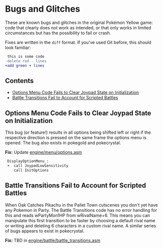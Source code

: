 # Bugs and Glitches

These are known bugs and glitches in the original Pokémon Yellow game: code that clearly does not work as intended, or that only works in limited circumstances but has the possibility to fail or crash.

Fixes are written in the `diff` format. If you've used Git before, this should look familiar:

```diff
 this is some code
-delete red - lines
+add green + lines
```


## Contents

- [Options Menu Code Fails to Clear Joypad State on Initialization](#options-menu-code-fails-to-clear-joypad-state-on-initialization)
- [Battle Transitions Fail to Account for Scripted Battles](#battle-transitions-fail-to-account-for-scripted-battles)


## Options Menu Code Fails to Clear Joypad State on Initialization

This bug (or feature!) results in all options being shifted left or right if the respective direction is pressed on the same frame the options menu is opened.
The bug also exists in pokegold and pokecrystal.

**Fix:** Update [engine/menu/options.asm](/engine/menu/options.asm)

```diff
 DisplayOptionMenu_:
 +  call JoypadLowSensitivity
    call InitOptions
```

## Battle Transitions Fail to Account for Scripted Battles

When Oak Catches Pikachu in the Pallet Town cutscenes you don't yet have any Pokemon in Party.
The Battle Transitions code has no error handling for this and reads wPartyMon1HP from wRivalName+6.
This means you can manipulate this first transition to be faster by choosing a default rival name or writing and deleting 6 characters in a custom rival name.
A similar series of bugs appears to exist in pokecrystal.

**Fix:** TBD in [engine/battle/battle_transitions.asm](/engine/battle/battle_transitions.asm)